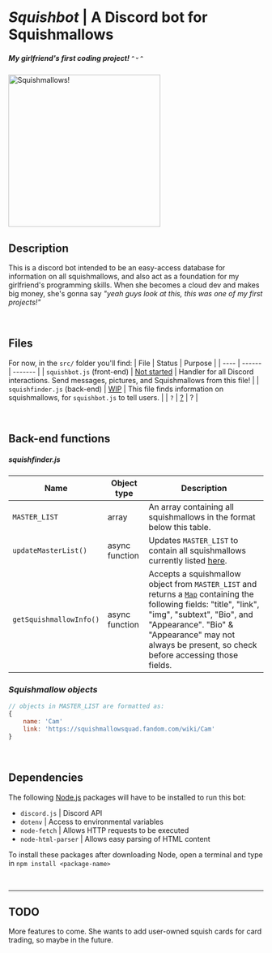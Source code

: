 # ***Squishbot*** | A Discord bot for Squishmallows
##### My girlfriend's first coding project! ᵔ ᵕ ᵔ

<img src="https://user-images.githubusercontent.com/42707243/214195526-ccb4374c-30bb-42f6-9fbf-f60bd29683bb.png" alt="Squishmallows!" width="300"/>


## Description
This is a discord bot intended to be an easy-access database for information on all squishmallows, and also act as a foundation for my girlfriend's programming skills. When she becomes a cloud dev and makes big money, she's gonna say *"yeah guys look at this, this was one of my first projects!"*

<br>

## Files
For now, in the `src/` folder you'll find:
| File | Status | Purpose |
| ---- | ------ | ------- |
| `squishbot.js` (front-end) | [Not started](https://github.com/Raymond-exe/squishbot/blob/master/src/squishbot.js) | Handler for all Discord interactions. Send messages, pictures, and Squishmallows from this file! |
| `squishfinder.js` (back-end) | [WIP](https://github.com/Raymond-exe/squishbot/blob/master/src/squishfinder.js) | This file finds information on squishmallows, for `squishbot.js` to tell users. |
| `?` | [?](https://www.youtube.com/watch?v=dQw4w9WgXcQ) | ? |

<br>

## Back-end functions 
##### squishfinder.js
| Name | Object type | Description |
| ---- | ----------- | ----------- |
| `MASTER_LIST` | array | An array containing all squishmallows in the format below this table.
| `updateMasterList()` | async function | Updates `MASTER_LIST` to contain all squishmallows currently listed [here](https://squishmallowsquad.fandom.com/wiki/Master_List).
| `getSquishmallowInfo()` | async function | Accepts a squishmallow object from `MASTER_LIST` and returns a [`Map`](https://developer.mozilla.org/en-US/docs/Web/JavaScript/Reference/Global_Objects/Map) containing the following fields: "title", "link", "img", "subtext", "Bio", and "Appearance". "Bio" & "Appearance" may not always be present, so check before accessing those fields.  |
### *Squishmallow objects*
```js
// objects in MASTER_LIST are formatted as:
{
    name: 'Cam'
    link: 'https://squishmallowsquad.fandom.com/wiki/Cam'
}
```


<br>

## Dependencies
The following [Node.js](https://nodejs.org) packages will have to be installed to run this bot:
- `discord.js` | Discord API
- `dotenv` | Access to environmental variables
- `node-fetch` | Allows HTTP requests to be executed
- `node-html-parser` | Allows easy parsing of HTML content

To install these packages after downloading Node, open a terminal and type in `npm install <package-name>`

<br>

---

## TODO
More features to come. She wants to add user-owned squish cards for card trading, so maybe in the future.


